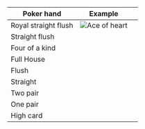 

| Poker hand           | Example       |       |
| -------------------- |:-------------:| -----:|
| Royal straight flush | ![Ace of heart](https://github.com/cygni/texas-holdem-client-javascript/raw/master/resources/ACE_HEARTS_medium.png) |  |
| Straight flush       |  |  |
| Four of a kind       |  |  |
| Full House           |  |  |
| Flush                |  |  |
| Straight             |  |  |
| Two pair             |  |  |
| One pair             |  |  |
| High card            |  |  |
